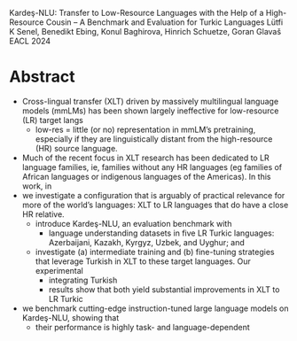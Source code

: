 Kardeş-NLU: Transfer to Low-Resource Languages with the Help of a High-Resource
  Cousin – A Benchmark and Evaluation for Turkic Languages
Lütfi K Senel, Benedikt Ebing, Konul Baghirova, Hinrich Schuetze, Goran Glavaš
EACL 2024

# Abstract

* Cross-lingual transfer (XLT) driven by massively multilingual language models
  (mmLMs) has been shown largely ineffective for low-resource (LR) target langs
  * low-res = little (or no) representation in mmLM’s pretraining, 
    especially if they are linguistically distant from the high-resource (HR)
    source language.
* Much of the recent focus in XLT research has been dedicated to LR language
  families, ie, families without any HR languages (eg families of African
  languages or indigenous languages of the Americas). In this work, in
* we investigate a configuration that is arguably of practical relevance for
  more of the world’s languages: XLT to LR languages that do have a close HR
  relative.
  * introduce Kardeş-NLU, an evaluation benchmark with 
    * language understanding datasets in five LR Turkic languages: Azerbaijani,
      Kazakh, Kyrgyz, Uzbek, and Uyghur; and 
  * investigate (a) intermediate training and (b) fine-tuning strategies that
    leverage Turkish in XLT to these target languages. Our experimental 
    * integrating Turkish
    * results show that both yield substantial improvements in XLT to LR Turkic
* we benchmark cutting-edge instruction-tuned large language models on
  Kardeş-NLU, showing that 
  * their performance is highly task- and language-dependent

